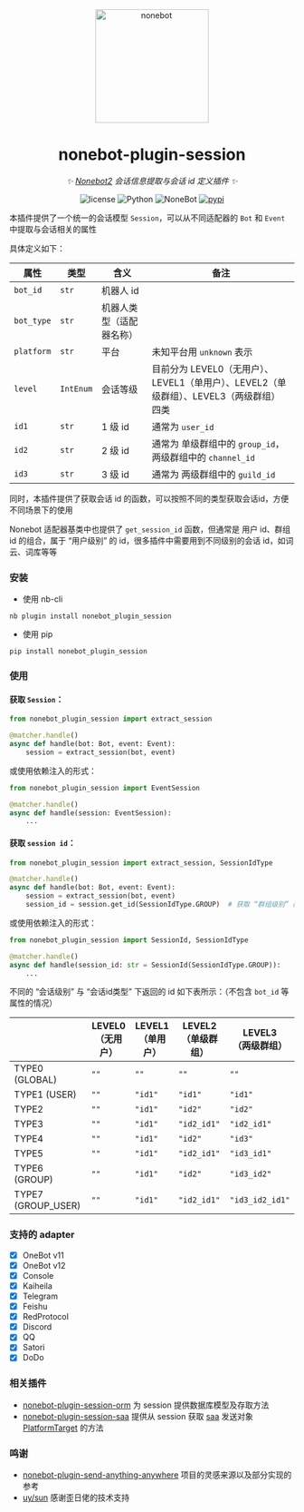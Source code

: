 <div align="center">

  <a href="https://nonebot.dev/">
    <img src="https://nonebot.dev/logo.png" width="200" height="200" alt="nonebot">
  </a>

# nonebot-plugin-session

_✨ [Nonebot2](https://github.com/nonebot/nonebot2) 会话信息提取与会话 id 定义插件 ✨_

<p align="center">
  <img src="https://img.shields.io/github/license/noneplugin/nonebot-plugin-session" alt="license">
  <img src="https://img.shields.io/badge/python-3.8+-blue.svg" alt="Python">
  <img src="https://img.shields.io/badge/nonebot-2.0.0+-red.svg" alt="NoneBot">
  <a href="https://pypi.org/project/nonebot-plugin-session">
    <img src="https://badgen.net/pypi/v/nonebot-plugin-session" alt="pypi">
  </a>
</p>

</div>

本插件提供了一个统一的会话模型 `Session`，可以从不同适配器的 `Bot` 和 `Event` 中提取与会话相关的属性

具体定义如下：

| 属性       | 类型      | 含义                     | 备注                                                                                     |
| ---------- | --------- | ------------------------ | ---------------------------------------------------------------------------------------- |
| `bot_id`   | `str`     | 机器人 id                |                                                                                          |
| `bot_type` | `str`     | 机器人类型（适配器名称） |                                                                                          |
| `platform` | `str`     | 平台                     | 未知平台用 `unknown` 表示                                                                |
| `level`    | `IntEnum` | 会话等级                 | 目前分为 LEVEL0（无用户）、LEVEL1（单用户）、LEVEL2（单级群组）、LEVEL3（两级群组） 四类 |
| `id1`      | `str`     | 1 级 id                  | 通常为 `user_id`                                                                         |
| `id2`      | `str`     | 2 级 id                  | 通常为 单级群组中的 `group_id`，两级群组中的 `channel_id`                                |
| `id3`      | `str`     | 3 级 id                  | 通常为 两级群组中的 `guild_id`                                                           |

同时，本插件提供了获取会话 id 的函数，可以按照不同的类型获取会话id，方便不同场景下的使用

Nonebot 适配器基类中也提供了 `get_session_id` 函数，但通常是 用户 id、群组 id 的组合，属于 “用户级别” 的 id，很多插件中需要用到不同级别的会话 id，如词云、词库等等

### 安装

- 使用 nb-cli

```
nb plugin install nonebot_plugin_session
```

- 使用 pip

```
pip install nonebot_plugin_session
```

### 使用

#### 获取 `Session`：

```python
from nonebot_plugin_session import extract_session

@matcher.handle()
async def handle(bot: Bot, event: Event):
    session = extract_session(bot, event)
```

或使用依赖注入的形式：

```python
from nonebot_plugin_session import EventSession

@matcher.handle()
async def handle(session: EventSession):
    ...
```

#### 获取 `session id`：

```python
from nonebot_plugin_session import extract_session, SessionIdType

@matcher.handle()
async def handle(bot: Bot, event: Event):
    session = extract_session(bot, event)
    session_id = session.get_id(SessionIdType.GROUP)  # 获取 “群组级别” 的 session id
```

或使用依赖注入的形式：

```python
from nonebot_plugin_session import SessionId, SessionIdType

@matcher.handle()
async def handle(session_id: str = SessionId(SessionIdType.GROUP)):
    ...
```

不同的 “会话级别” 与 “会话id类型” 下返回的 id 如下表所示：（不包含 `bot_id` 等属性的情况）

|                    | LEVEL0<br>（无用户） | LEVEL1<br>（单用户） | LEVEL2<br>（单级群组） | LEVEL3<br>（两级群组） |
| ------------------ | -------------------- | -------------------- | ---------------------- | ---------------------- |
| TYPE0 (GLOBAL)     | `""`                 | `""`                 | `""`                   | `""`                   |
| TYPE1 (USER)       | `""`                 | `"id1"`              | `"id1"`                | `"id1"`                |
| TYPE2              | `""`                 | `"id1"`              | `"id2"`                | `"id2"`                |
| TYPE3              | `""`                 | `"id1"`              | `"id2_id1"`            | `"id2_id1"`            |
| TYPE4              | `""`                 | `"id1"`              | `"id2"`                | `"id3"`                |
| TYPE5              | `""`                 | `"id1"`              | `"id2_id1"`            | `"id3_id1"`            |
| TYPE6 (GROUP)      | `""`                 | `"id1"`              | `"id2"`                | `"id3_id2"`            |
| TYPE7 (GROUP_USER) | `""`                 | `"id1"`              | `"id2_id1"`            | `"id3_id2_id1"`        |

### 支持的 adapter

- [x] OneBot v11
- [x] OneBot v12
- [x] Console
- [x] Kaiheila
- [x] Telegram
- [x] Feishu
- [x] RedProtocol
- [x] Discord
- [x] QQ
- [x] Satori
- [x] DoDo

### 相关插件

- [nonebot-plugin-session-orm](https://github.com/noneplugin/nonebot-plugin-session-orm) 为 session 提供数据库模型及存取方法
- [nonebot-plugin-session-saa](https://github.com/noneplugin/nonebot-plugin-session-saa) 提供从 session 获取 [saa](https://github.com/MountainDash/nonebot-plugin-send-anything-anywhere) 发送对象 [PlatformTarget](https://github.com/MountainDash/nonebot-plugin-send-anything-anywhere/blob/main/nonebot_plugin_saa/utils/platform_send_target.py) 的方法

### 鸣谢

- [nonebot-plugin-send-anything-anywhere](https://github.com/felinae98/nonebot-plugin-send-anything-anywhere) 项目的灵感来源以及部分实现的参考
- [uy/sun](https://github.com/he0119) 感谢歪日佬的技术支持
